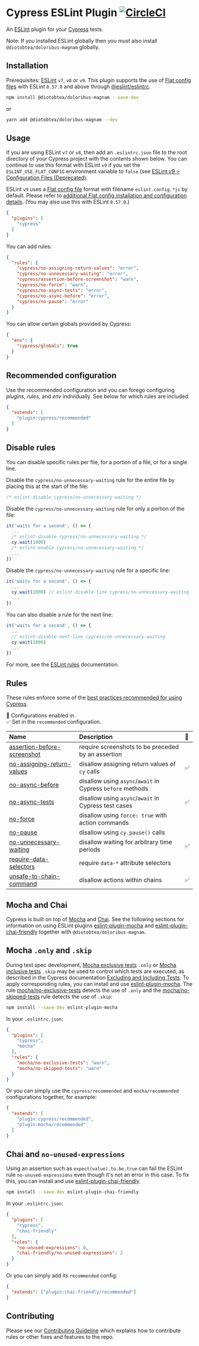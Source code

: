 # Cypress ESLint Plugin [![CircleCI](https://circleci.com/gh/cypress-io/@diotobtea/doloribus-magnam/tree/master.svg?style=svg)](https://circleci.com/gh/cypress-io/@diotobtea/doloribus-magnam/tree/master)

An [ESLint](https://eslint.org) plugin for your [Cypress](https://cypress.io) tests.

Note: If you installed ESLint globally then you must also install `@diotobtea/doloribus-magnam` globally.

## Installation

Prerequisites: [ESLint](https://www.npmjs.com/package/eslint) `v7`, `v8` or `v9`.
This plugin supports the use of [Flat config files](https://eslint.org/docs/latest/use/configure/configuration-files) with ESLint `8.57.0` and above through [@eslint/eslintrc](https://www.npmjs.com/package/@eslint/eslintrc).

```sh
npm install @diotobtea/doloribus-magnam --save-dev
```
or
```sh
yarn add @diotobtea/doloribus-magnam --dev
```

## Usage

If you are using ESLint `v7` or `v8`, then add an `.eslintrc.json` file to the root directory of your Cypress project with the contents shown below. You can continue to use this format with ESLint `v9` if you set the `ESLINT_USE_FLAT_CONFIG` environment variable to `false` (see [ESLint v9 > Configuration Files (Deprecated)](https://eslint.org/docs/latest/use/configure/configuration-files-deprecated).

ESLint `v9` uses a [Flat config file](https://eslint.org/docs/latest/use/configure/configuration-files) format with filename `eslint.config.*js` by default. Please refer to [additional Flat config installation and configuration details](FLAT-CONFIG.md). (You may also use this with ESLint `8.57.0`.)

```json
{
  "plugins": [
    "cypress"
  ]
}
```

You can add rules:

```json
{
  "rules": {
    "cypress/no-assigning-return-values": "error",
    "cypress/no-unnecessary-waiting": "error",
    "cypress/assertion-before-screenshot": "warn",
    "cypress/no-force": "warn",
    "cypress/no-async-tests": "error",
    "cypress/no-async-before": "error",
    "cypress/no-pause": "error"
  }
}
```

You can allow certain globals provided by Cypress:

```json
{
  "env": {
    "cypress/globals": true
  }
}
```

## Recommended configuration

Use the recommended configuration and you can forego configuring _plugins_, _rules_, and _env_ individually. See below for which rules are included.

```json
{
  "extends": [
    "plugin:cypress/recommended"
  ]
}
```

## Disable rules

You can disable specific rules per file, for a portion of a file, or for a single line.

Disable the `cypress/no-unnecessary-waiting` rule for the entire file by placing this at the start of the file:

```js
/* eslint-disable cypress/no-unnecessary-waiting */
```

Disable the `cypress/no-unnecessary-waiting` rule for only a portion of the file:

```js
it('waits for a second', () => {
  ...
  /* eslint-disable cypress/no-unnecessary-waiting */
  cy.wait(1000)
  /* eslint-enable cypress/no-unnecessary-waiting */
  ...
})
```

Disable the `cypress/no-unnecessary-waiting` rule for a specific line:

```js
it('waits for a second', () => {
  ...
  cy.wait(1000) // eslint-disable-line cypress/no-unnecessary-waiting
  ...
})
```

You can also disable a rule for the next line:

```js
it('waits for a second', () => {
  ...
  // eslint-disable-next-line cypress/no-unnecessary-waiting
  cy.wait(1000)
  ...
})
```

For more, see the [ESLint rules](https://eslint.org/docs/user-guide/configuring/rules) documentation.

## Rules

These rules enforce some of the [best practices recommended for using Cypress](https://on.cypress.io/best-practices).

<!-- begin auto-generated rules list -->

💼 Configurations enabled in.\
✅ Set in the `recommended` configuration.

| Name                                                                     | Description                                                | 💼 |
| :----------------------------------------------------------------------- | :--------------------------------------------------------- | :- |
| [assertion-before-screenshot](docs/rules/assertion-before-screenshot.md) | require screenshots to be preceded by an assertion         |    |
| [no-assigning-return-values](docs/rules/no-assigning-return-values.md)   | disallow assigning return values of `cy` calls             | ✅  |
| [no-async-before](docs/rules/no-async-before.md)                         | disallow using `async`/`await` in Cypress `before` methods |    |
| [no-async-tests](docs/rules/no-async-tests.md)                           | disallow using `async`/`await` in Cypress test cases       | ✅  |
| [no-force](docs/rules/no-force.md)                                       | disallow using `force: true` with action commands          |    |
| [no-pause](docs/rules/no-pause.md)                                       | disallow using `cy.pause()` calls                          |    |
| [no-unnecessary-waiting](docs/rules/no-unnecessary-waiting.md)           | disallow waiting for arbitrary time periods                | ✅  |
| [require-data-selectors](docs/rules/require-data-selectors.md)           | require `data-*` attribute selectors                       |    |
| [unsafe-to-chain-command](docs/rules/unsafe-to-chain-command.md)         | disallow actions within chains                             | ✅  |

<!-- end auto-generated rules list -->

## Mocha and Chai

Cypress is built on top of [Mocha](https://on.cypress.io/guides/references/bundled-libraries#Mocha) and [Chai](https://on.cypress.io/guides/references/bundled-libraries#Chai). See the following sections for information on using ESLint plugins [eslint-plugin-mocha](https://www.npmjs.com/package/eslint-plugin-mocha) and [eslint-plugin-chai-friendly](https://www.npmjs.com/package/eslint-plugin-chai-friendly) together with `@diotobtea/doloribus-magnam`.

## Mocha `.only` and `.skip`

During test spec development, [Mocha exclusive tests](https://mochajs.org/#exclusive-tests) `.only` or [Mocha inclusive tests](https://mochajs.org/#inclusive-tests) `.skip` may be used to control which tests are executed, as described in the Cypress documentation [Excluding and Including Tests](https://on.cypress.io/guides/core-concepts/writing-and-organizing-tests#Excluding-and-Including-Tests). To apply corresponding rules, you can install and use [eslint-plugin-mocha](https://www.npmjs.com/package/eslint-plugin-mocha). The rule [mocha/no-exclusive-tests](https://github.com/lo1tuma/eslint-plugin-mocha/blob/main/docs/rules/no-exclusive-tests.md) detects the use of `.only` and the [mocha/no-skipped-tests](https://github.com/lo1tuma/eslint-plugin-mocha/blob/main/docs/rules/no-skipped-tests.md) rule detects the use of `.skip`:

```sh
npm install --save-dev eslint-plugin-mocha
```

In your `.eslintrc.json`:

```json
{
  "plugins": [
    "cypress",
    "mocha"
  ],
  "rules": {
    "mocha/no-exclusive-tests": "warn",
    "mocha/no-skipped-tests": "warn"
  }
}
```

Or you can simply use the `cypress/recommended` and `mocha/recommended` configurations together, for example:

```json
{
  "extends": [
    "plugin:cypress/recommended",
    "plugin:mocha/recommended"
  ]
}
```

## Chai and `no-unused-expressions`

Using an assertion such as `expect(value).to.be.true` can fail the ESLint rule `no-unused-expressions` even though it's not an error in this case. To fix this, you can install and use [eslint-plugin-chai-friendly](https://www.npmjs.com/package/eslint-plugin-chai-friendly).

```sh
npm install --save-dev eslint-plugin-chai-friendly
```

In your `.eslintrc.json`:

```json
{
  "plugins": [
    "cypress",
    "chai-friendly"
  ],
  "rules": {
    "no-unused-expressions": 0,
    "chai-friendly/no-unused-expressions": 2
  }
}
```

Or you can simply add its `recommended` config:

```json
{
  "extends": ["plugin:chai-friendly/recommended"]
}
```

## Contributing

Please see our [Contributing Guideline](./CONTRIBUTING.md) which explains how to contribute rules or other fixes and features to the repo.
